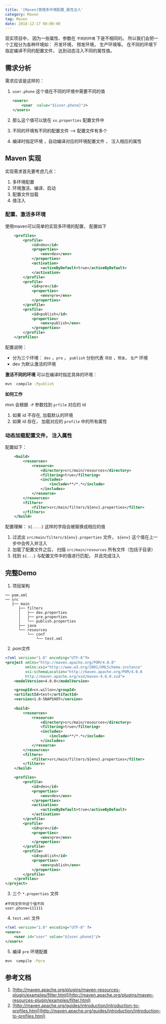 ```yaml
---
title: '[Maven]管理多环境配置_属性注入'
category: Maven
tag: Maven
date: 2018-12-17 00:00:00
---
```


现实项目中， 因为一些属性、参数在 `不同的环境` 下是不相同的。
所以我们会把一个工程分为各种环境如： 开发环境， 预发环境， 生产环境等。
在不同的环境下指定编译不同的配置文件， 达到动态注入不同的属性值。

## 需求分析

需求应该是这样的：  

1. `user.phone` 这个值在不同的环境中需要不同的值

    ```xml
    <users>
        <user  value="${user.phone}"/>
    </users>
    ```
2. 那么这个值可以放在 `xx.properties` 配置文件中
3. 不同的环境有不同的配置文件  -->  配置文件有多个
4. 编译时指定环境 ，自动编译对应的环境配置文件 ， 注入相应的属性




## Maven 实现

实现需求首先要考虑几点：
1. 多环境配置
2. 环境激活、编译、启动
3. 配置文件加载
4. 值注入

### 配置、激活多环境

使用maven可以简单的实现多环境的配置， 配置如下
```xml
    <profiles>
        <profile>
            <id>dev</id>
            <properties>
                <env>dev</env>
            </properties>
            <activation>
                <activeByDefault>true</activeByDefault>
            </activation>
        </profile>
        <profile>
            <id>pre</id>
            <properties>
                <env>pre</env>
            </properties>
        </profile>
        <profile>
            <id>publish</id>
            <properties>
                <env>publish</env>
            </properties>
        </profile>
    </profiles>
```
配置说明： 
- 分为三个环境： `dev` ，`pre` ， `publish` 分别代表 `项目` ，`预发`， `生产` 环境
- dev 为默认激活的环境

**激活不同的环境**
可以在编译时指定具体的环境： 

```bash
mvn  compile -Ppublish
```
**如何工作**

mvn 会根据  `-P` 参数找到  `prfile`  对应的 id
1. 如果 id 不存在, 加载默认的环境
2. 如果 id 存在， 加载对应的 `profile` 中的所有属性

### 动态加载配置文件， 注入属性

配置如下： 

```xml
    <build>
        <resources>
            <resource>
                <directory>src/main/resources</directory>
                <filtering>true</filtering>
                <includes>
                    <include>**/*.*</include>
                </includes>
            </resource>
        </resources>
        <filters>
            <filter>src/main/filters/${env}.properties</filter>
        </filters>
    </build>
```
配置理解： 
`${....}`  这样的字段会被替换成相应的值

1. 过滤出 `src/main/filters/${env}.properties` 文件， `${env}` 这个值在上一步中会传入并注入
2. 加载了配置文件之后， 扫描 `src/main/resources` 所有文件（包括子目录）
3. 找到 `${...}` 与配置文件中的值进行匹配， 并且完成注入


## 完整Demo


1. 项目架构
```
── pom.xml
── src
   ├── main
      ├── filters
      │   ├── dev.properties
      │   ├── pre.properties
      │   └── publish.properties
      ├── java
      └── resources
          └── conf
              └── test.xml
```
2. pom文件
```xml
<?xml version="1.0" encoding="UTF-8"?>
<project xmlns="http://maven.apache.org/POM/4.0.0"
         xmlns:xsi="http://www.w3.org/2001/XMLSchema-instance"
         xsi:schemaLocation="http://maven.apache.org/POM/4.0.0
         http://maven.apache.org/xsd/maven-4.0.0.xsd">
    <modelVersion>4.0.0</modelVersion>

    <groupId>cn.willon</groupId>
    <artifactId>test</artifactId>
    <version>1.0-SNAPSHOT</version>
    
    <build>
        <resources>
            <resource>
                <directory>src/main/resources</directory>
                <filtering>true</filtering>
                <includes>
                    <include>**/*.*</include>
                </includes>
            </resource>
        </resources>
        <filters>
            <filter>src/main/filters/${env}.properties</filter>
        </filters>
    </build>

    <profiles>
        <profile>
            <id>dev</id>
            <properties>
                <env>dev</env>
            </properties>
            <activation>
                <activeByDefault>true</activeByDefault>
            </activation>
        </profile>
        <profile>
            <id>pre</id>
            <properties>
                <env>pre</env>
            </properties>
        </profile>
        <profile>
            <id>publish</id>
            <properties>
                <env>publish</env>
            </properties>
        </profile>
    </profiles>
</project>
```
3. 三个 `*.properties` 文件
```
#不同文件中这个值不同
user.phone=111111 
```
4. `test.xml` 文件
```xml
<?xml version="1.0" encoding="UTF-8" ?>
<users>
    <user id="user" value="${user.phone}"/>
</users>
```
5. 编译 `pre` 环境配置
```bash
mvn  compile -Ppre
```

## 参考文档

1. [http://maven.apache.org/plugins/maven-resources-plugin/examples/filter.html](http://maven.apache.org/plugins/maven-resources-plugin/examples/filter.html)
2. [http://maven.apache.org/guides/introduction/introduction-to-profiles.html](http://maven.apache.org/guides/introduction/introduction-to-profiles.html)